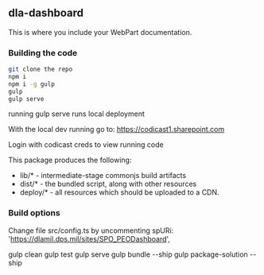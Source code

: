 ## dla-dashboard

This is where you include your WebPart documentation.

### Building the code

```bash
git clone the repo
npm i
npm i -g gulp
gulp
gulp serve
```
running gulp serve runs local deployment

With the local dev running go to:
https://codicast1.sharepoint.com

Login with codicast creds to view running code

This package produces the following:

* lib/* - intermediate-stage commonjs build artifacts
* dist/* - the bundled script, along with other resources
* deploy/* - all resources which should be uploaded to a CDN.

### Build options

Change file src/config.ts by uncommenting   spURi: 'https://dlamil.dps.mil/sites/SPO_PEODashboard',

gulp clean 
gulp test 
gulp serve 
gulp bundle --ship 
gulp package-solution --ship
